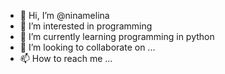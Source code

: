 - 👋 Hi, I’m @ninamelina
- 👀 I’m interested in programming
- 🌱 I’m currently learning programming in python
- 💞️ I’m looking to collaborate on ...
- 📫 How to reach me ...

<!---
ninamelina/ninamelina is a ✨ special ✨ repository because its `README.md` (this file) appears on your GitHub profile.
You can click the Preview link to take a look at your changes.
--->
